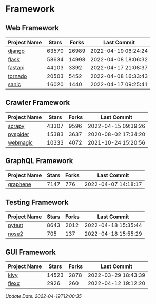 # Framework

## Web Framework
| Project Name | Stars | Forks | Last Commit |
| ------------ | ----- | ----- | ----------- |
| [django](https://github.com/django/django) | 63570 | 26989 | 2022-04-19 06:24:24 |
| [flask](https://github.com/pallets/flask) | 58634 | 14998 | 2022-04-08 18:06:32 |
| [fastapi](https://github.com/tiangolo/fastapi) | 44103 | 3392 | 2022-04-17 21:08:37 |
| [tornado](https://github.com/tornadoweb/tornado) | 20503 | 5452 | 2022-04-08 16:33:43 |
| [sanic](https://github.com/sanic-org/sanic) | 16020 | 1440 | 2022-04-17 09:25:41 |

## Crawler Framework
| Project Name | Stars | Forks | Last Commit |
| ------------ | ----- | ----- | ----------- |
| [scrapy](https://github.com/scrapy/scrapy) | 43307 | 9596 | 2022-04-15 09:39:26 |
| [pyspider](https://github.com/binux/pyspider) | 15383 | 3637 | 2020-08-02 17:34:20 |
| [webmagic](https://github.com/code4craft/webmagic) | 10333 | 4072 | 2021-10-24 15:20:56 |

## GraphQL Framework
| Project Name | Stars | Forks | Last Commit |
| ------------ | ----- | ----- | ----------- |
| [graphene](https://github.com/graphql-python/graphene) | 7147 | 776 | 2022-04-07 14:18:17 |

## Testing Framework
| Project Name | Stars | Forks | Last Commit |
| ------------ | ----- | ----- | ----------- |
| [pytest](https://github.com/pytest-dev/pytest) | 8643 | 2012 | 2022-04-18 15:35:44 |
| [nose2](https://github.com/nose-devs/nose2) | 705 | 137 | 2022-04-18 15:55:29 |

## GUI Framework
| Project Name | Stars | Forks | Last Commit |
| ------------ | ----- | ----- | ----------- |
| [kivy](https://github.com/kivy/kivy) | 14523 | 2878 | 2022-03-29 18:43:39 |
| [flexx](https://github.com/flexxui/flexx) | 2926 | 260 | 2022-04-12 19:12:20 |

*Update Date: 2022-04-19T12:00:35*